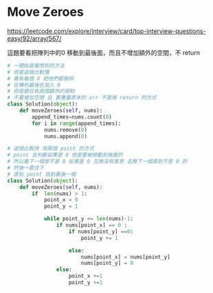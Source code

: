 # Move Zeroes

https://leetcode.com/explore/interview/card/top-interview-questions-easy/92/array/567/

這題要看把陣列中的0 移動到最後面，而且不增加額外的空間，不 return 

```python
# 一開始直覺想到的方法
# 但是這個比較慢
# 看有幾個 0 把他們都刪除
# 在陣列最後在加入 0
# 但是題目有兩個額外的限制
# 不要增加空間 且 要覆蓋原本的 arr 不是用 return 的方式
class Solution(object):
    def moveZeroes(self, nums):
        append_times=nums.count(0)
        for i in range(append_times):
            nums.remove(0) 
            nums.append(0)
```

```python
# 這個比較快 用兩個 point 的方式
# point 去判斷如果是 0 他是要被移動到後面的
# 所以看下一個是不是 0 如果是 0 互換沒有意思 去換下一個直到不是 0 的
# 然後一直往下 
# 直到 point 指到最後一個
class Solution(object):
    def moveZeroes(self, nums):
        if  len(nums) > 1:
            point_x = 0
            point_y = 1

            while point_y <= len(nums)-1:
                if nums[point_x] == 0 :
                    if nums[point_y] ==0:
                        point_y += 1

                    else:
                        nums[point_x] = nums[point_y]
                        nums[point_y] = 0
                else:
                    point_x +=1
                    point_y +=1
```
